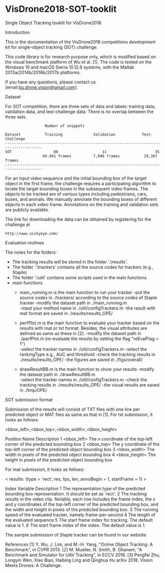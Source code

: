 # VisDrone2018-SOT-tooklit
Single Object Tracking tooklit for VisDrone2018


Introduction

This is the documentation of the VisDrone2018 competitions development kit for single-object tracking (SOT) challenge.

This code library is for research purpose only, which is modified based on the visual benchmark platform of Wu et al. [1]. 
The code is tested on the Windows 10 and macOS Sierra 10.12.6 systems, with the Matlab 2013a/2014b/2016b/2017b platforms.

If you have any questions, please contact us (email:tju.drone.vision@gmail.com).


Dataset

For SOT competition, there are three sets of data and labels: training data, validation data, 
and test-challenge data. There is no overlap between the three sets. 

                      Number of snippets

    Dataset           Training              Validation            Test-Challenge
    ---------------------------------------------------------------------------------------
    SOT                   86                    11                      35
                     69,941 frames          7,046 frames           29,367 frames
    ---------------------------------------------------------------------------------------
    
For an input video sequence and the initial bounding box of the target object in the first frame, the challenge requires a participating algorithm 
to locate the target bounding boxes in the subsequent video frames. The objects to be tracked are of various types including pedestrians, cars, buses,
and animals. We manually annotate the bounding boxes of different objects in each video frame. Annotations on the training and validation sets are publicly
available.

The link for downloading the data can be obtained by registering for the challenge at

    http://www.aiskyeye.com/
 

Evaluation routines

The notes for the folders:
* The tracking results will be stored in the folder '.\results'.
* The folder '.\trackers' contains all the source codes for trackers (e.g., Staple)
* The folder '.\util' contains some scripts used in the main functions.
* main functions
	* main_running.m is the main function to run your tracker
        -put the source codes in ./trackers/ according to the source codes of Staple tracker
        -modify the dataset path in ./main_running.m    
        -input your method name in ./util/configTrackers.m
        -the result with mat format are saved in ./results/results_OPE/

	* perfPlot.m is the main function to evaluate your tracker based on the results with mat or txt format. Besides, the visual attributes are defined as same as these in [2].
        -modify the dataset path in ./perfPlot.m (re-evaluate the results by setting the flag "reEvalFlag = 1")    
        -select the tracker names in ./util/configTrackers.m
        -select the rankingType e.g., AUC and threshold
        -check the tracking results in ./results/results_OPE/
        -the figures are saved in ./figs/overall/

	* drawResultBB.m is the main function to show your results
        -modify the dataset path in ./drawResultBB.m  
        -select the tracker names in ./util/configTrackers.m
        -check the tracking results in ./results/results_OPE/
        -the visual results are saved in ./tmp/OPE/	

    
SOT submission format


Submission of the results will consist of TXT files with one line per predicted object or MAT files as same as that in [1].
For txt submission, it looks as follows:

<bbox_left>,<bbox_top>,<bbox_width>,<bbox_height>

Position	  Name	                                    Description
   1	   <bbox_left>	     The x coordinate of the top-left corner of the predicted bounding box
   2	   <bbox_top>	       The y coordinate of the top-left corner of the predicted object bounding box
   3	  <bbox_width>	     The width in pixels of the predicted object bounding box
   4	  <bbox_height>	     The height in pixels of the predicted object bounding box


For mat submission, it looks as follows:

< results: {type = 'rect', res, fps, len, annoBegin = 1, startFrame = 1} >

Index	   Variable	                                   Description
  1	      <type>	        The representation type of the predicted bounding box representation. It should be set as 'rect'.
  2	      <res>	          The tracking results in the video clip. Notably, each row includes the frame index, the x and y coordinates of the top-left corner of the predicted bounding box, and the width and height in pixels of the predicted bounding box.
  3	      <fps>	          The running speed of the evaluated tracker, namely frame-per-second
  4	      <len>	          The length of the evaluated sequence
  5	   <annoBegin>	      The start frame index for tracking. The default value is 1.
  6	   <startFrame>	      The start frame index of the video. The default value is 1.

The sample submission of Staple tracker can be found in our website.


References
[1] Y. Wu, J. Lim, and M.-H. Yang, "Online Object Tracking: A Benchmark", in CVPR 2013.
[2] M. Mueller, N. Smith, B. Ghanem, "A Benchmark and Simulator for UAV Tracking", in ECCV 2016.
[3] Pengfei Zhu, Longyin Wen, Xiao Bian, Haibing Ling and Qinghua Hu arXiv 2018. Vision Meets Drones: A Challenge.
